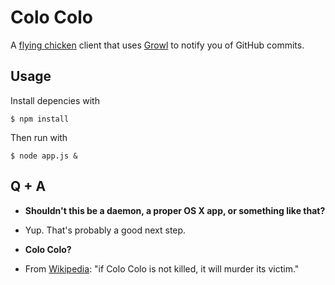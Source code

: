 Colo Colo
=========

A [flying chicken](https://github.com/codeforamerica/flying_chicken) client
that uses [Growl](http://growl.info/) to notify you of GitHub commits.

## Usage

Install depencies with

    $ npm install

Then run with

    $ node app.js &

## Q + A

- **Shouldn't this be a daemon, a proper OS X app, or something like that?**
- Yup. That's probably a good next step.

- **Colo Colo?**
- From [Wikipedia](http://en.wikipedia.org/wiki/Colo_Colo_(mythology)): "if
  Colo Colo is not killed, it will murder its victim."
